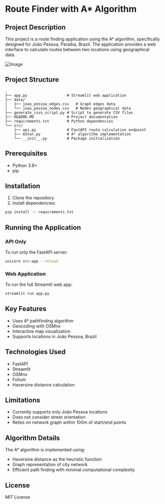 # Route Finder with A* Algorithm

## Project Description

This project is a route finding application using the A* algorithm, specifically designed for João Pessoa, Paraíba, Brazil. The application provides a web interface to calculate routes between two locations using geographical data.

![Image](https://github.com/user-attachments/assets/cf9940f7-93aa-48e7-9b53-4b05c8b4bdd4)

## Project Structure

```
.
├── app.py                  # Streamlit web application
├── data/
│   ├── joao_pessoa_edges.csv   # Graph edges data
│   └── joao_pessoa_nodes.csv   # Nodes geographical data
├── generate_csvs_script.py # Script to generate CSV files
├── README.MD               # Project documentation
├── requirements.txt        # Python dependencies
└── src/
    ├── api.py              # FastAPI route calculation endpoint
    ├── AStar.py            # A* algorithm implementation
    └── __init__.py         # Package initialization
```

## Prerequisites

- Python 3.8+
- pip

## Installation

1. Clone the repository
2. Install dependencies:
```bash
pip install -r requirements.txt
```

## Running the Application

### API Only
To run only the FastAPI server:
```bash
uvicorn src:app --reload
```

### Web Application
To run the full Streamlit web app:
```bash
streamlit run app.py
```

## Key Features

- Uses A* pathfinding algorithm
- Geocoding with OSMnx
- Interactive map visualization
- Supports locations in João Pessoa, Brazil

## Technologies Used

- FastAPI
- Streamlit
- OSMnx
- Folium
- Haversine distance calculation

## Limitations

- Currently supports only João Pessoa locations
- Does not consider street orientation
- Relies on network graph within 100m of start/end points

## Algorithm Details

The A* algorithm is implemented using:
- Haversine distance as the heuristic function
- Graph representation of city network
- Efficient path finding with minimal computational complexity

## License

MIT License